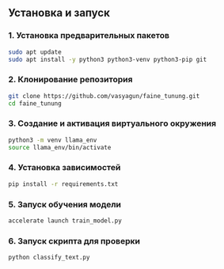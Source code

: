 
## Установка и запуск

### 1. Установка предварительных пакетов

```bash
sudo apt update
sudo apt install -y python3 python3-venv python3-pip git
```
### 2. Клонирование репозитория
```bash
git clone https://github.com/vasyagun/faine_tunung.git
cd faine_tunung
```

### 3. Создание и активация виртуального окружения
```bash
python3 -m venv llama_env
source llama_env/bin/activate
```

### 4. Установка зависимостей
```bash
pip install -r requirements.txt
```

### 5. Запуск обучения модели
```bash
accelerate launch train_model.py
```

### 6. Запуск скрипта для проверки
```bash
python classify_text.py
```

